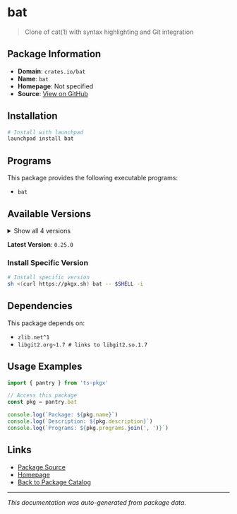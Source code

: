 # bat

> Clone of cat(1) with syntax highlighting and Git integration

## Package Information

- **Domain**: `crates.io/bat`
- **Name**: `bat`
- **Homepage**: Not specified
- **Source**: [View on GitHub](https://github.com/pkgxdev/pantry/tree/main/projects/crates.io/bat/package.yml)

## Installation

```bash
# Install with launchpad
launchpad install bat
```

## Programs

This package provides the following executable programs:

- `bat`

## Available Versions

<details>
<summary>Show all 4 versions</summary>

- `0.25.0`, `0.24.0`, `0.23.0`, `0.22.1`

</details>

**Latest Version**: `0.25.0`

### Install Specific Version

```bash
# Install specific version
sh <(curl https://pkgx.sh) bat -- $SHELL -i
```

## Dependencies

This package depends on:

- `zlib.net^1`
- `libgit2.org~1.7 # links to libgit2.so.1.7`

## Usage Examples

```typescript
import { pantry } from 'ts-pkgx'

// Access this package
const pkg = pantry.bat

console.log(`Package: ${pkg.name}`)
console.log(`Description: ${pkg.description}`)
console.log(`Programs: ${pkg.programs.join(', ')}`)
```

## Links

- [Package Source](https://github.com/pkgxdev/pantry/tree/main/projects/crates.io/bat/package.yml)
- [Homepage](#)
- [Back to Package Catalog](../../../package-catalog.md)

---

*This documentation was auto-generated from package data.*
